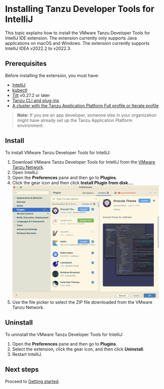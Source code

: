 # Installing Tanzu Developer Tools for IntelliJ

This topic explains how to install the VMware Tanzu Developer Tools for IntelliJ IDE extension.
The extension currently only supports Java applications on macOS and Windows.
The extension currently supports IntelliJ IDEA v2022.2 to v2022.3.

## <a id="prereqs"></a> Prerequisites

Before installing the extension, you must have:

- [IntelliJ](https://www.jetbrains.com/idea/download/#section=mac)
- [kubectl](https://kubernetes.io/docs/tasks/tools/#kubectl)
- [Tilt](https://docs.tilt.dev/install.html) v0.27.2 or later
- [Tanzu CLI and plug-ins](../install-tanzu-cli.md#cli-and-plugin)
- [A cluster with the Tanzu Application Platform Full profile or Iterate profile](../install.md)

> **Note:** If you are an app developer, someone else in your organization might have already set up
> the Tanzu Application Platform environment.

## <a id="install"></a> Install

To install VMware Tanzu Developer Tools for IntelliJ:

1. Download VMware Tanzu Developer Tools for IntelliJ from the [VMware Tanzu Network](https://network.tanzu.vmware.com/products/tanzu-application-platform/).
1. Open IntelliJ.
1. Open the **Preferences** pane and then go to **Plugins**.
1. Click the gear icon and then click **Install Plugin from disk...**.
![Gear icon inside the Plugins Preferences pane.](../images/intellij-gearIconPrefs.png)
1. Use the file picker to select the ZIP file downloaded from the VMware Tanzu Network.

## <a id="uninstall"></a> Uninstall

To uninstall the VMware Tanzu Developer Tools for IntelliJ:

1. Open the **Preferences** pane and then go to **Plugins**.
1. Select the extension, click the gear icon, and then click **Uninstall**.
1. Restart IntelliJ.

## <a id="next-steps"></a> Next steps

Proceed to [Getting started](getting-started.md).
